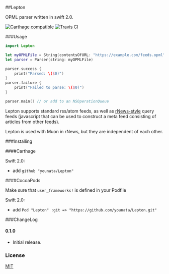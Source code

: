 ##Lepton

OPML parser written in swift 2.0.

[![Carthage compatible](https://img.shields.io/badge/Carthage-compatible-4BC51D.svg?style=flat)](https://github.com/Carthage/Carthage) [![Travis CI](https://travis-ci.org/younata/Lepton.svg)](https://travis-ci.org/younata/Lepton)

###Usage

```swift
import Lepton

let myOPMLFile = String(contentsOfURL: "https://example.com/feeds.opml", encoding: NSUTF8StringEncoding)
let parser = Parser(string: myOPMLFile)

parser.success {
    print("Parsed: \($0)")
}
parser.failure {
    print("Failed to parse: \($0)")
}

parser.main() // or add to an NSOperationQueue
```

Lepton supports standard rss/atom feeds, as well as [rNews-style](https://github.com/younata/RSSClient) query feeds (javascript that can be used to construct a meta feed consisting of articles from other feeds).

Lepton is used with Muon in rNews, but they are independent of each other.

###Installing

####Carthage

Swift 2.0:

* add `github "younata/Lepton"`

####CocoaPods

Make sure that `user_frameworks!` is defined in your Podfile

Swift 2.0:

* add `Pod "Lepton" :git => "https://github.com/younata/Lepton.git"`

###ChangeLog

#### 0.1.0

- Initial release.

### License

[MIT](LICENSE)